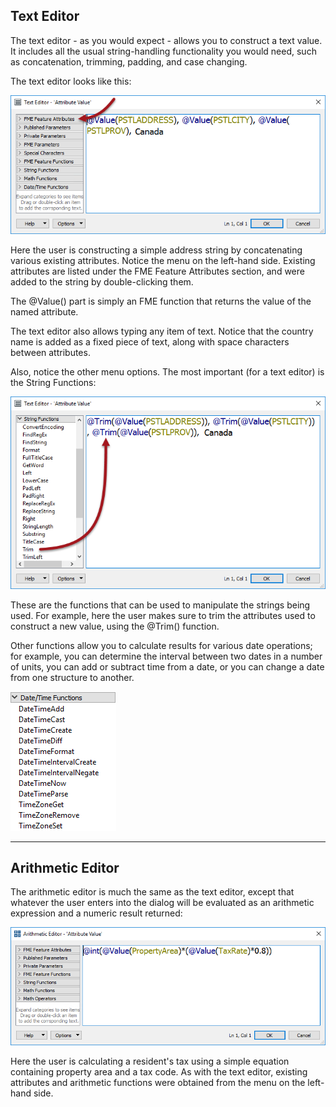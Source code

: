 <!--This section is (mostly) a copy of part of the basic manual, used here just as a reminder-->

## Text Editor ##
The text editor - as you would expect - allows you to construct a text value. It includes all the usual string-handling functionality you would need, such as concatenation, trimming, padding, and case changing.

The text editor looks like this:

![](./Images/Img1.002.AttributeManagerTextEdit.png)

Here the user is constructing a simple address string by concatenating various existing attributes. Notice the menu on the left-hand side. Existing attributes are listed under the FME Feature Attributes section, and were added to the string by double-clicking them.

The @Value() part is simply an FME function that returns the value of the named attribute. 

The text editor also allows typing any item of text. Notice that the country name is added as a fixed piece of text, along with space characters between attributes.

Also, notice the other menu options. The most important (for a text editor) is the String Functions:

![](./Images/Img1.003.AttributeManagerTextEditStrings.png)

These are the functions that can be used to manipulate the strings being used. For example, here the user makes sure to trim the attributes used to construct a new value, using the @Trim() function.

Other functions allow you to calculate results for various date operations; for example, you can determine the interval between two dates in a number of units, you can add or subtract time from a date, or you can change a date from one structure to another.

![](./Images/Img1.004.DateTimeFunctions.png) 

---

## Arithmetic Editor ##

The arithmetic editor is much the same as the text editor, except that whatever the user enters into the dialog will be evaluated as an arithmetic expression and a numeric result returned:

![](./Images/Img1.005.AttributeManagerMathEdit.png)

Here the user is calculating a resident's tax using a simple equation containing property area and a tax code. As with the text editor, existing attributes and arithmetic functions were obtained from the menu on the left-hand side.
